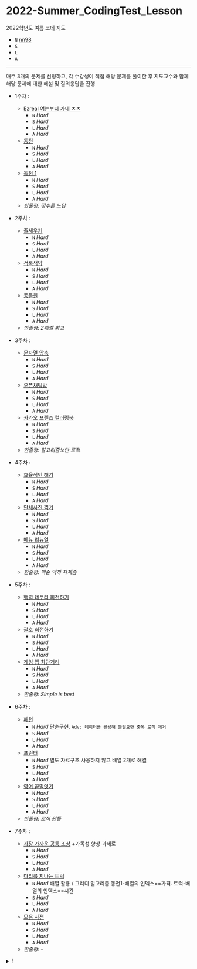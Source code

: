 # 2022-Summer_CodingTest_Lesson
2022학년도 여름 코테 지도  
- `N` [nn98](https://github.com/nn98)
- `S` 
- `L`
- `A`
* * *
매주 3개의 문제를 선정하고, 각 수강생이 직접 해당 문제를 풀이한 후 지도교수와 함께 해당 문제애 대한 해설 및 질의응답을 진행
  - 1주차 : 
    - [Ezreal 여눈부터 가네 ㅈㅈ](https://www.acmicpc.net/problem/20500)  
      - `N` *Hard*  
      - `S` *Hard*  
      - `L` *Hard*  
      - `A` *Hard*  
    - [동전](https://www.acmicpc.net/problem/9084)  
      - `N` *Hard*  
      - `S` *Hard*  
      - `L` *Hard*  
      - `A` *Hard*  
    - [동전 1](https://www.acmicpc.net/problem/2293)  
      - `N` *Hard*  
      - `S` *Hard*  
      - `L` *Hard*  
      - `A` *Hard*  
    - _한줄평: 정수론 노답_

  - 2주차 : 
    - [줄세우기](https://www.acmicpc.net/problem/2631)
      - `N` *Hard*  
      - `S` *Hard*  
      - `L` *Hard*  
      - `A` *Hard*  
    - [적록색약](https://www.acmicpc.net/problem/10026)
      - `N` *Hard*  
      - `S` *Hard*  
      - `L` *Hard*  
      - `A` *Hard*  
    - [동물원](https://www.acmicpc.net/problem/1309)
      - `N` *Hard*  
      - `S` *Hard*  
      - `L` *Hard*  
      - `A` *Hard*  
    - _한줄평: 2레벨 최고_

  - 3주차 : 
    - [문자열 압축](https://school.programmers.co.kr/learn/courses/30/lessons/60057)
      - `N` *Hard*  
      - `S` *Hard*  
      - `L` *Hard*  
      - `A` *Hard*  
    - [오픈채팅방](https://school.programmers.co.kr/learn/courses/30/lessons/42888)
      - `N` *Hard*  
      - `S` *Hard*  
      - `L` *Hard*  
      - `A` *Hard*  
    - [카카오 프렌즈 컬러링북](https://www.acmicpc.net/problem/2293)
      - `N` *Hard*  
      - `S` *Hard*  
      - `L` *Hard*  
      - `A` *Hard*  
    - _한줄평: 알고리즘보단 로직_

  - 4주차 : 
    - [효율적인 해킹](https://www.acmicpc.net/problem/1325)
      - `N` *Hard*  
      - `S` *Hard*  
      - `L` *Hard*  
      - `A` *Hard*  
    - [단체사진 찍기](https://school.programmers.co.kr/learn/courses/30/lessons/1835)
      - `N` *Hard*  
      - `S` *Hard*  
      - `L` *Hard*  
      - `A` *Hard*  
    - [메뉴 리뉴얼](https://school.programmers.co.kr/learn/courses/30/lessons/72411)
      - `N` *Hard*  
      - `S` *Hard*  
      - `L` *Hard*  
      - `A` *Hard*  
    - _한줄평: 백준 억까 자제좀_

  - 5주차 : 
    - [행렬 테두리 회전하기](https://school.programmers.co.kr/learn/courses/30/lessons/77485)
      - `N` *Hard*  
      - `S` *Hard*  
      - `L` *Hard*  
      - `A` *Hard*  
    - [괄호 회전하기](https://school.programmers.co.kr/learn/courses/30/lessons/76502)
      - `N` *Hard*  
      - `S` *Hard*  
      - `L` *Hard*  
      - `A` *Hard*  
    - [게임 맵 최단거리](https://school.programmers.co.kr/learn/courses/30/lessons/1844)
      - `N` *Hard*  
      - `S` *Hard*  
      - `L` *Hard*  
      - `A` *Hard*  
    - _한줄평: Simple is best_

  - 6주차 : 
    - [패턴](https://www.acmicpc.net/problem/17300)
      - `N` *Hard* 단순구현. `Adv: 데이터를 활용해 불필요한 중복 로직 제거`
      - `S` *Hard*  
      - `L` *Hard*  
      - `A` *Hard*  
    - [프린터](https://school.programmers.co.kr/learn/courses/30/lessons/42587)
      - `N` *Hard*  별도 자료구조 사용하지 않고 배열 2개로 해결
      - `S` *Hard*  
      - `L` *Hard*  
      - `A` *Hard*  
    - [영어 끝말잇기](https://school.programmers.co.kr/learn/courses/30/lessons/12981)
      - `N` *Hard*  
      - `S` *Hard*  
      - `L` *Hard*  
      - `A` *Hard*  
    - _한줄평: 로직 원툴_

  - 7주차 : 
    - [가장 가까운 공통 조상](https://www.acmicpc.net/problem/3584) +가독성 향상 과제로
      - `N` *Hard*  
      - `S` *Hard*  
      - `L` *Hard*  
      - `A` *Hard*  
    - [다리를 지나는 트럭](https://school.programmers.co.kr/learn/courses/30/lessons/42583)
      - `N` *Hard* 배열 활용 / 그리디 알고리즘 동전1-배열의 인덱스==가격. 트럭-배열의 인덱스==시간
      - `S` *Hard*  
      - `L` *Hard*  
      - `A` *Hard*  
    - [모음 사전](https://school.programmers.co.kr/learn/courses/30/lessons/84512)
      - `N` *Hard*  
      - `S` *Hard*  
      - `L` *Hard*  
      - `A` *Hard*  
    - _한줄평: -_


<details><summary>!</summary>


  - Markdown 문법
    - 텍스트를 드래그하고 링크를 붙여넣으면 알아서 해당 양식으로 작성해준다!
  - 코딩 팁
    - 항상 로직에 맞춰 그것을 구현하는 코드를 작성. 자연스럽게 가독성과 코드 유지보수 효율 증진.
    - 오류 해결은 바로바로 기억
</details>
